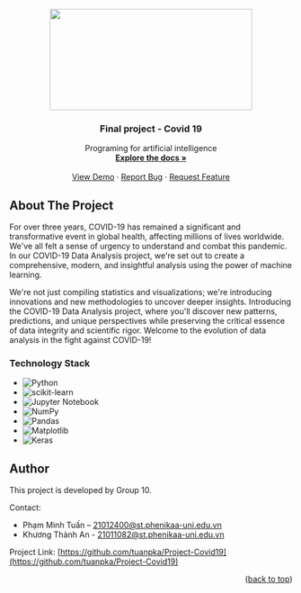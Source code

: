 <!--
*** Thanks for checking out our project. 
*** This README file is created by Pham Minh Tuan, member of the project.
*** Don't forget to give the project a star!
-->


<!-- PROJECT LOGO -->
<br />
<div align="center">
  
<img src="https://www.usda.gov/sites/default/files/2021-03/ree-usda-science-covid-blog-030421.jpg" width="360" height="180">    

  </a>

<h3 align="center"> Final project - Covid 19</h3>

  <p align="center">
    Programing for artificial intelligence
    <br />
    <a href=" https://github.com/tuanpka/Project-Covid19"><strong>Explore the docs »</strong></a> 
    <br />
    <br />
    <a href="https://github.com/tuanpka/Project-Covid19">View Demo</a>
    ·
    <a href="https://github.com/tuanpka/Project-Covid19/issues">Report Bug</a>
    ·
    <a href="https://github.com/tuanpka/Project-Covid19/issues">Request Feature</a>
  </p>
</div>



<!-- ABOUT THE PROJECT -->
## About The Project

For over three years, COVID-19 has remained a significant and transformative event in global health, affecting millions of lives worldwide. We've all felt a sense of urgency to understand and combat this pandemic. In our COVID-19 Data Analysis project, we're set out to create a comprehensive, modern, and insightful analysis using the power of machine learning.

We're not just compiling statistics and visualizations; we're introducing innovations and new methodologies to uncover deeper insights. Introducing the COVID-19 Data Analysis project, where you'll discover new patterns, predictions, and unique perspectives while preserving the critical essence of data integrity and scientific rigor. Welcome to the evolution of data analysis in the fight against COVID-19!



### Technology Stack

*  ![Python](https://img.shields.io/badge/python-3670A0?style=for-the-badge&logo=python&logoColor=ffdd54)
*  ![scikit-learn](https://img.shields.io/badge/scikit--learn-%23F7931E.svg?style=for-the-badge&logo=scikit-learn&logoColor=white)
*  ![Jupyter Notebook](https://img.shields.io/badge/jupyter-%23FA0F00.svg?style=for-the-badge&logo=jupyter&logoColor=white)
*  ![NumPy](https://img.shields.io/badge/numpy-%23013243.svg?style=for-the-badge&logo=numpy&logoColor=white)
*  ![Pandas](https://img.shields.io/badge/pandas-%23150458.svg?style=for-the-badge&logo=pandas&logoColor=white)
*  ![Matplotlib](https://img.shields.io/badge/Matplotlib-%23ffffff.svg?style=for-the-badge&logo=Matplotlib&logoColor=black)
*  ![Keras](https://img.shields.io/badge/Keras-%23D00000.svg?style=for-the-badge&logo=Keras&logoColor=white)


 
<!-- AUTHOR -->
## Author
This project is developed by Group 10.  

Contact:
* Phạm Minh Tuấn – 21012400@st.phenikaa-uni.edu.vn
* Khương Thành An - 21011082@st.phenikaa-uni.edu.vn

Project Link:
[https://github.com/tuanpka/Project-Covid19](https://github.com/tuanpka/Project-Covid19)

<p align="right">(<a href="#readme-top">back to top</a>)</p>
